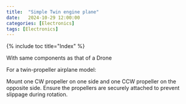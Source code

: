 ```yaml
---
title:  "Simple Twin engine plane"
date:   2024-10-29 12:00:00
categories: [Electronics] 
tags: [Electronics]
---
```

{% include toc title="Index" %}

With same components as that of a Drone

For a twin-propeller airplane model:

Mount one CW propeller on one side and one CCW propeller on the opposite side.
Ensure the propellers are securely attached to prevent slippage during rotation.
